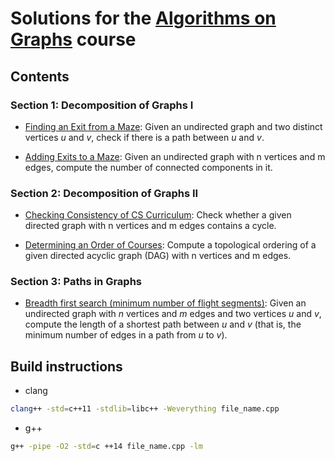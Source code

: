 
# Solutions for the [Algorithms on Graphs](https://www.coursera.org/learn/algorithms-on-graphs/) course

## Contents

### Section 1: Decomposition of Graphs I

* [Finding an Exit from a Maze](https://github.com/olpotkin/ds_and_algos_modern_cpp/blob/master/03-algorithms-on-graphs/week1/1_finding_exit_from_maze/reachability.cpp):
   Given an undirected graph and two distinct vertices _u_ and _v_, check if there is a path between _u_ and _v_.

* [Adding Exits to a Maze](https://github.com/olpotkin/ds_and_algos_modern_cpp/blob/master/03-algorithms-on-graphs/week1/2_adding_exits_to_maze/connected_components.cpp):
   Given an undirected graph with n vertices and m edges, compute the number of connected components in it.

### Section 2: Decomposition of Graphs II

* [Checking Consistency of CS Curriculum](https://github.com/olpotkin/ds_and_algos_modern_cpp/blob/master/03-algorithms-on-graphs/week2/1_cs_curriculum/acyclicity.cpp):
   Check whether a given directed graph with n vertices and m edges contains a cycle.

* [Determining an Order of Courses](https://github.com/olpotkin/ds_and_algos_modern_cpp/blob/master/03-algorithms-on-graphs/week2/2_order_of_courses/toposort.cpp):
   Compute a topological ordering of a given directed acyclic graph (DAG) with n vertices and m edges.

### Section 3: Paths in Graphs

* [Breadth first search (minimum number of flight segments)](TBD):
   Given an undirected graph with _n_ vertices and _m_ edges and two vertices _u_ and _v_, compute the length of a shortest path between _u_ and _v_ (that is, the minimum number of edges in a path from _u_ to _v_).

## Build instructions

* clang

```bash
clang++ -std=c++11 -stdlib=libc++ -Weverything file_name.cpp
```

* g++

```bash
g++ -pipe -O2 -std=c ++14 file_name.cpp -lm
```
